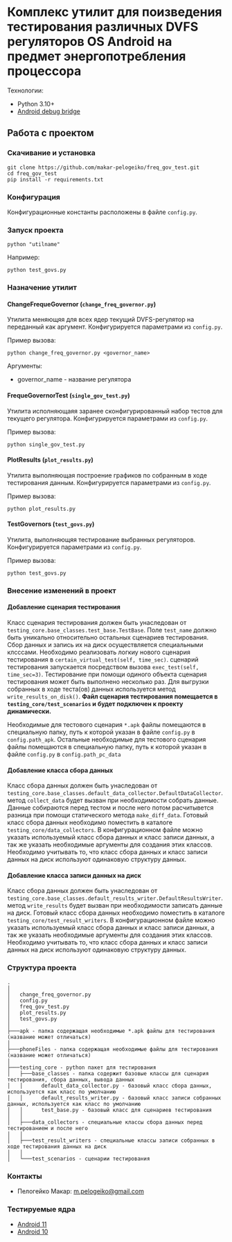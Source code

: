 # Комплекс утилит для поизведения тестирования различных DVFS регуляторов OS Android на предмет энергопотребления процессора

Технологии:
- Python 3.10+
- [Android debug bridge](https://developer.android.com/studio/command-line/adb)

## Работа с проектом

### Скачивание и установка
```shell
git clone https://github.com/makar-pelogeiko/freq_gov_test.git
cd freq_gov_test
pip install -r requirements.txt
```

### Конфигурация
Конфигурационные константы расположены в файле `config.py`.

### Запуск проекта

```shell
python "utilname"
```

Например:
```shell
python test_govs.py
```

### Назначение утилит

#### ChangeFrequeGovernor (`change_freq_governor.py`)
Утилита меняющяя для всех ядер текущий DVFS-регулятор на переданный как аргумент. Конфигурируется параметрами из `config.py`.

Пример вызова:
```shell
python change_freq_governor.py <governor_name>
```
Аргументы:
 - governor_name - название регулятора
 
####  FrequeGovernorTest (`single_gov_test.py`)
Утилита исполняющаяя заранее сконфигурированный набор тестов для текущего регулятора. Конфигурируется параметрами из `config.py`.

Пример вызова:
```shell
python single_gov_test.py
```

#### PlotResults (`plot_results.py`)
Утилита выполняющая построение графиков по собранным в ходе тестирования данным. Конфигурируется параметрами из `config.py`.

Пример вызова:
```shell
python plot_results.py
```

####  TestGovernors (`test_govs.py`)
Утилита, выполняющяя тестирование выбранных регуляторов. Конфигурируется параметрами из `config.py`.

Пример вызова:
```shell
python test_govs.py
```

### Внесение изменений в проект
#### Добавление сценария тестирования
Класс сценария тестирования должен быть унаследован от `testing_core.base_classes.test_base.TestBase`. Поле `test_name` должно быть уникально относительно остальных сценариев тестирования. Сбор данных и запись их на диск осуществляется специальными клсссами. Необходимо реализовать логкиу нового сценария тестирования в `certain_virtual_test(self, time_sec)`. сценарий тестирования запускается посредством вызова `exec_test(self, time_sec=3)`. Тестирование при помощи одиного объекта сценария тестирования может быть выполнено несколько раз. Для выгрузки собранных в ходе теста(ов) данных используется метод `write_results_on_disk()`. **Файл сценария тестирования помещается в `testing_core/test_scenarios` и будет подключен к проекту динамически.**

Необходимые для тестового сценария `*.apk` файлы помещаются в специальную папку, путь к которой указан в файле `config.py` в `config.path_apk`. Остальные необходимые для тестового сценария файлы помещаются в специальную папку, путь к которой указан в файле `config.py` в `config.path_pc_data`


#### Добавление класса сбора данных
Класс сбора данных должен быть унаследован от `testing_core.base_classes.default_data_collector.DefaultDataCollector`. метод  `collect_data` будет вызван при необходимости собрать данные. Данные собираются перед тестом и после него потом расчитывется разница при помощи статического метода `make_diff_data`. Готовый класс сбора данных необходимо поместить в каталоге `testing_core/data_collectors`. В конфигурационном файле можно указать используемый класс сбора данных и класс записи данных, а так же указать необходимые аргументы для создания этих классов. Необходимо учитывать то, что класс сбора данных и класс записи данных на диск используют одинаковую структуру данных.

#### Добавление класса записи данных на диск
Класс сбора данных должен быть унаследован от `testing_core.base_classes.default_results_writer.DefaultResultsWriter`. метод  `write_results` будет вызван при необходимости записать данные на диск. Готовый класс сбора данных необходимо поместить в каталоге `testing_core/test_result_writers`. В конфигурационном файле можно указать используемый класс сбора данных и класс записи данных, а так же указать необходимые аргументы для создания этих классов. Необходимо учитывать то, что класс сбора данных и класс записи данных на диск используют одинаковую структуру данных.

### Структура проекта

```text
.
│
│   change_freq_governor.py
│   config.py
│   freq_gov_test.py
│   plot_results.py
│   test_govs.py
│
├───apk - папка содержащая необходимые *.apk файлы для тестирования (название может отличаться)
│
├───phoneFiles - папка содержащая необходимые файлы для тестирования (название может отличаться)
│
├───testing_core - python пакет для тестирования
│   ├───base_classes - папка содержит базовые классы для сценария тестирования, сбора данных, вывода данных 
│   │      default_data_collector.py - базовый класс сбора данных, используется как класс по умолчанию
│   │      default_results_writer.py - базовый класс записи собранных данных, используется как класс по умолчанию
│   │      test_base.py - базовый класс для сценариев тестирования
│   │
│   ├───data_collectors - специальные классы сбора данных перед тестированием и после него
│   │
│   ├───test_result_writers - специальные классы записи собранных в ходе тестирования данных на диск
│   │
│   └───test_scenarios - сценарии тестирования

```

### Контакты

- Пелогейко Макар: m.pelogeiko@gmail.com

### Тестируемые ядра
- [Android 11](https://github.com/makar-pelogeiko/herolte_Eas_Idle_modification)
- [Android 10](https://github.com/makar-pelogeiko/android_kernel_samsung_universal8890)
